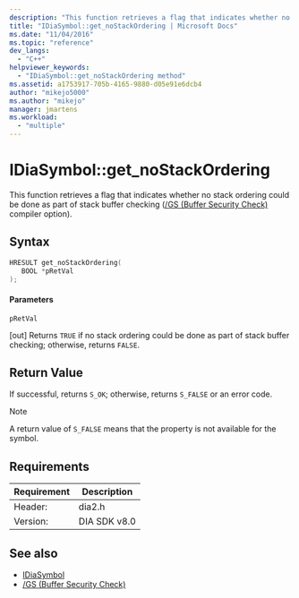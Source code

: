 ```yaml
---
description: "This function retrieves a flag that indicates whether no stack ordering could be done as part of stack buffer checking ([/GS (Buffer Security Check)](/cpp/build/reference/gs-buffer-security-check) compiler option)."
title: "IDiaSymbol::get_noStackOrdering | Microsoft Docs"
ms.date: "11/04/2016"
ms.topic: "reference"
dev_langs:
  - "C++"
helpviewer_keywords:
  - "IDiaSymbol::get_noStackOrdering method"
ms.assetid: a1753917-705b-4165-9880-d05e91e6dcb4
author: "mikejo5000"
ms.author: "mikejo"
manager: jmartens
ms.workload:
  - "multiple"
---
```

# IDiaSymbol::get_noStackOrdering
This function retrieves a flag that indicates whether no stack ordering could be done as part of stack buffer checking ([/GS (Buffer Security Check)](/cpp/build/reference/gs-buffer-security-check) compiler option).

## Syntax

```C++
HRESULT get_noStackOrdering(
   BOOL *pRetVal
);
```

#### Parameters
 `pRetVal`

[out] Returns `TRUE` if no stack ordering could be done as part of stack buffer checking; otherwise, returns `FALSE`.

## Return Value
 If successful, returns `S_OK`; otherwise, returns `S_FALSE` or an error code.

> [!NOTE]
> A return value of `S_FALSE` means that the property is not available for the symbol.

## Requirements

|Requirement|Description|
|-----------------|-----------------|
|Header:|dia2.h|
|Version:|DIA SDK v8.0|

## See also
- [IDiaSymbol](../../debugger/debug-interface-access/idiasymbol.md)
- [/GS (Buffer Security Check)](/cpp/build/reference/gs-buffer-security-check)
